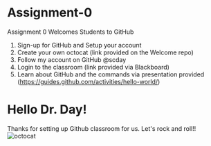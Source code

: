 # Assignment-0
Assignment 0 Welcomes Students to GitHub


1. Sign-up for GitHub and Setup your account
2. Create your own octocat (link provided on the Welcome repo)
3. Follow my account on GitHub @scday
4. Login to the classroom (link provided via Blackboard)
5. Learn about GitHub and the commands via presentation provided (https://guides.github.com/activities/hello-world/)

# Hello Dr. Day!
Thanks for setting up Github classroom for us. Let's rock and roll!!
![octocat](https://user-images.githubusercontent.com/24701305/52665306-47dda600-2ed9-11e9-81fc-134929409d0d.png)
